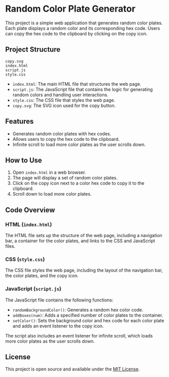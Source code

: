 # Random Color Plate Generator

This project is a simple web application that generates random color plates. Each plate displays a random color and its corresponding hex code. Users can copy the hex code to the clipboard by clicking on the copy icon.

## Project Structure

```
copy.svg
index.html
script.js
style.css
```

- `index.html`: The main HTML file that structures the web page.
- `script.js`: The JavaScript file that contains the logic for generating random colors and handling user interactions.
- `style.css`: The CSS file that styles the web page.
- `copy.svg`: The SVG icon used for the copy button.

## Features

- Generates random color plates with hex codes.
- Allows users to copy the hex code to the clipboard.
- Infinite scroll to load more color plates as the user scrolls down.

## How to Use

1. Open `index.html` in a web browser.
2. The page will display a set of random color plates.
3. Click on the copy icon next to a color hex code to copy it to the clipboard.
4. Scroll down to load more color plates.

## Code Overview

### HTML (`index.html`)

The HTML file sets up the structure of the web page, including a navigation bar, a container for the color plates, and links to the CSS and JavaScript files.

### CSS (`style.css`)

The CSS file styles the web page, including the layout of the navigation bar, the color plates, and the copy icon.

### JavaScript (`script.js`)

The JavaScript file contains the following functions:

- `randomBackgroundColor()`: Generates a random hex color code.
- `addBoxes(num)`: Adds a specified number of color plates to the container.
- `setColor()`: Sets the background color and hex code for each color plate and adds an event listener to the copy icon.

The script also includes an event listener for infinite scroll, which loads more color plates as the user scrolls down.

## License

This project is open source and available under the [MIT License](LICENSE).